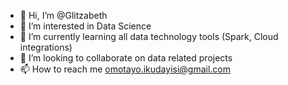 - 👋 Hi, I’m @Glitzabeth
- 👀 I’m interested in Data Science
- 🌱 I’m currently learning all data technology tools (Spark, Cloud integrations)
- 💞️ I’m looking to collaborate on data related projects
- 📫 How to reach me omotayo.ikudayisi@gmail.com

<!---
Glitzabeth/Glitzabeth is a ✨ special ✨ repository because its `README.md` (this file) appears on your GitHub profile.
You can click the Preview link to take a look at your changes.
--->
